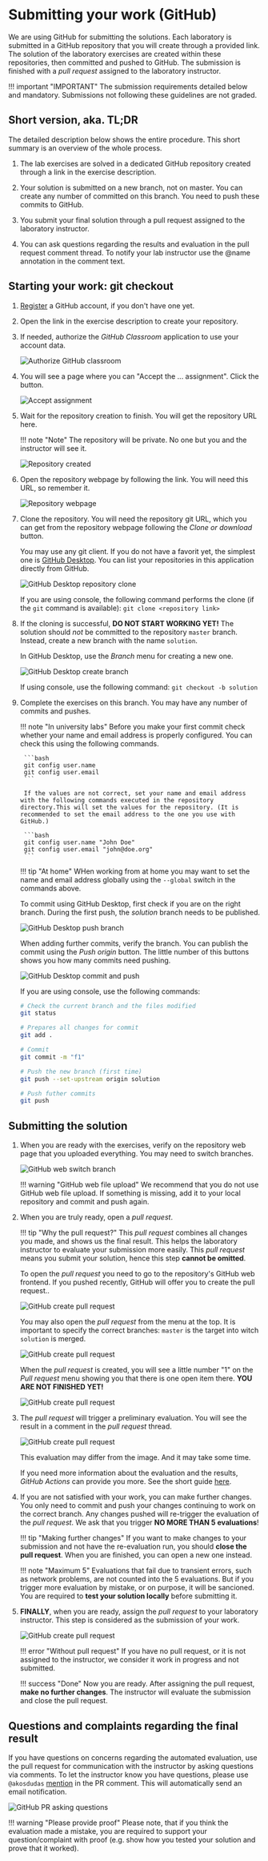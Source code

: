 # Submitting your work (GitHub)

We are using GitHub for submitting the solutions. Each laboratory is submitted in a GitHub repository that you will create through a provided link. The solution of the laboratory exercises are created within these repositories, then committed and pushed to GitHub. The submission is finished with a _pull request_ assigned to the laboratory instructor.

!!! important "IMPORTANT"
    The submission requirements detailed below and mandatory. Submissions not following these guidelines are not graded.

## Short version, aka. TL;DR

The detailed description below shows the entire procedure. This short summary is an overview of the whole process.

1. The lab exercises are solved in a dedicated GitHub repository created through a link in the exercise description.

1. Your solution is submitted on a new branch, not on master. You can create any number of committed on this branch. You need to push these commits to GitHub.

1. You submit your final solution through a pull request assigned to the laboratory instructor.

1. You can ask questions regarding the results and evaluation in the pull request comment thread. To notify your lab instructor use the @name annotation in the comment text.

## Starting your work: git checkout

1. [Register](https://github.com/join) a GitHub account, if you don't have one yet.

1. Open the link in the exercise description to create your repository.

1. If needed, authorize the _GitHub Classroom_ application to use your account data.

    ![Authorize GitHub classroom](images/github/github-authorize-classroom.png)

1. You will see a page where you can "Accept the ... assignment". Click the button.

    ![Accept assignment](images/github/github-accept-assignment.png)

1. Wait for the repository creation to finish. You will get the repository URL here.

    !!! note "Note"
        The repository will be private. No one but you and the instructor will see it.

    ![Repository created](images/github/github-repository-create-success.png)

1. Open the repository webpage by following the link. You will need this URL, so remember it.

    ![Repository webpage](images/github/github-repository-webpage.png)

1. Clone the repository. You will need the repository git URL, which you can get from the repository webpage following the _Clone or download_ button.

    You may use any git client. If you do not have a favorit yet, the simplest one is [GitHub Desktop](https://desktop.github.com/). You can list your repositories in this application directly from GitHub.

    ![GitHub Desktop repository clone](images/github/github-desktop-clone.png)

    If you are using console, the following command performs the clone (if the `git` command is available): `git clone <repository link>`

1. If the cloning is successful, **DO NOT START WORKING YET!** The solution should _not_ be committed to the repository `master` branch. Instead, create a new branch with the name `solution`.

    In GitHub Desktop, use the _Branch_ menu for creating a new one.

    ![GitHub Desktop create branch](images/github/github-desktop-new-branch.png)

    If using console, use the following command: `git checkout -b solution`

1. Complete the exercises on this branch. You may have any number of commits and pushes.

    !!! note "In university labs"
        Before you make your first commit check whether your name and email address is properly configured. You can check this using the following commands.

        ```bash
        git config user.name
        git config user.email
        ```

        If the values are not correct, set your name and email address with the following commands executed in the repository directory.This will set the values for the repository. (It is recommended to set the email address to the one you use with GitHub.)

        ```bash
        git config user.name "John Doe"
        git config user.email "john@doe.org"
        ```

    !!! tip "At home"
        WHen working from at home you may want to set the name and email address globally using the `--global` switch in the commands above.

    To commit using GitHub Desktop, first check if you are on the right branch. During the first push, the _solution_ branch needs to be published.

    ![GitHub Desktop push branch](images/github/github-desktop-commit-to-branch.png)

    When adding further commits, verify the branch. You can publish the commit using the _Push origin_ button. The little number of this buttons shows you how many commits need pushing.

    ![GitHub Desktop commit and push](images/github/github-desktop-push-commit.png)

    If you are using console, use the following commands:

    ```bash
    # Check the current branch and the files modified
    git status

    # Prepares all changes for commit
    git add .

    # Commit
    git commit -m "f1"

    # Push the new branch (first time)
    git push --set-upstream origin solution

    # Push futher commits
    git push
    ```

## Submitting the solution

1. When you are ready with the exercises, verify on the repository web page that you uploaded everything. You may need to switch branches.

    ![GitHub web switch branch](images/github/github-switch-branch-webpage.png)

    !!! warning "GitHub web file upload"
        We recommend that you do not use GitHub web file upload. If something is missing, add it to your local repository and commit and push again.

1. When you are truly ready, open a _pull request_.

    !!! tip "Why the pull request?"
        This _pull request_ combines all changes you made, and shows us the final result. This helps the laboratory instructor to evaluate your submission more easily. This _pull request_ means you submit your solution, hence this step **cannot be omitted**.

    To open the _pull request_ you need to go to the repository's GitHub web frontend. If you pushed recently, GitHub will offer you to create the pull request..

    ![GitHub create pull request](images/github/github-create-pull-request-1.png)

    You may also open the _pull request_ from the menu at the top. It is important to specify the correct branches: `master` is the target into witch `solution` is merged.

    ![GitHub create pull request](images/github/github-create-pull-request-2.png)

    When the _pull request_ is created, you will see a little number "1" on the _Pull request_ menu showing you that there is one open item there. **YOU ARE NOT FINISHED YET!**

    ![GitHub create pull request](images/github/github-create-pull-request-4.png)

1. The _pull request_ will trigger a preliminary evaluation. You will see the result in a comment in the _pull request_ thread.

    ![GitHub create pull request](images/github/github-pull-request-eval-result.png)

    This evaluation may differ from the image. And it may take some time.

    If you need more information about the evaluation and the results, _GitHub Actions_ can provide you more. See the short guide [here](GitHub-Actions.md).

1. If you are not satisfied with your work, you can make further changes. You only need to commit and push your changes continuing to work on the correct branch. Any changes pushed will re-trigger the evaluation of the _pull request_. We ask that you trigger **NO MORE THAN 5 evaluations**!

    !!! tip "Making further changes"
        If you want to make changes to your submission and not have the re-evaluation run, you should **close the pull request**. When you are finished, you can open a new one instead.

    !!! note "Maximum 5"
        Evaluations that fail due to transient errors, such as network problems, are not counted into the 5 evaluations. But if you trigger more evaluation by mistake, or on purpose, it will be sancioned. You are required to **test your solution locally** before submitting it.

1. **FINALLY**, when you are ready, assign the _pull request_ to your laboratory instructor. This step is considered as the submission of your work.

    ![GitHub create pull request](images/github/github-create-pull-request-3.png)

    !!! error "Without pull request"
        If you have no pull request, or it is not assigned to the instructor, we consider it work in progress and not submitted.

    !!! success "Done"
        Now you are ready. After assigning the pull request, **make no further changes**. The instructor will evaluate the submission and close the pull request.

## Questions and complaints regarding the final result

If you have questions on concerns regarding the automated evaluation, use the pull request for communication with the instructor by asking questions via comments. To let the instructor know you have questions, please use `@akosdudas` [mention](https://help.github.com/en/github/writing-on-github/basic-writing-and-formatting-syntax#mentioning-people-and-teams) in the PR comment. This will automatically send an email notification.

![GitHub PR asking questions](images/github/github-question-in-pr.png)

!!! warning "Please provide proof"
    Please note, that if you think the evaluation made a mistake, you are required to support your question/complaint with proof (e.g. show how you tested your solution and prove that it worked).
